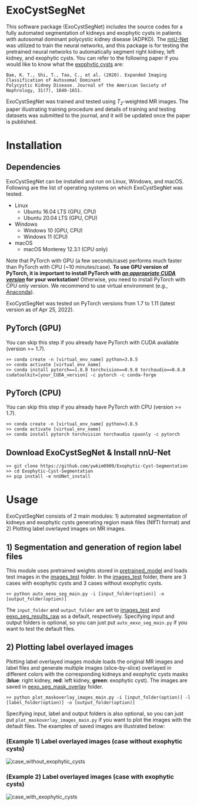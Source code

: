 ﻿# ExoCystSegNet

This software package (ExoCystSegNet) includes the source codes for a fully automated segmentation of kidneys and exophytic cysts in patients with autosomal dominant polycystic kidney disease (ADPKD). The [nnU-Net](https://www.nature.com/articles/s41592-020-01008-z#citeas) was utilized to train the neural networks, and this package is for testing the pretrained neural networks to automatically segment right kidney, left kidney, and exophytic cysts. You can refer to the following paper if you would like to know what the [exophytic cysts](https://jasn.asnjournals.org/content/31/7/1640) are:

    Bae, K. T., Shi, T., Tao, C., et al. (2020). Expanded Imaging Classification of Autosomal Dominant 
    Polycystic Kidney Disease. Journal of the American Society of Nephrology, 31(7), 1640-1651.

ExoCystSegNet was trained and tested using *T<sub>2*-weighted MR images. The paper illustrating training procedure and details of training and testing datasets was submitted to the journal, and it will be updated once the paper is published.

# Installation
## Dependencies
ExoCystSegNet can be installed and run on Linux, Windows, and macOS. Following are the list of operating systems on which ExoCystSegNet was tested. 
* Linux
	* Ubuntu 16.04 LTS (GPU, CPU)
	* Ubuntu 20.04 LTS (GPU, CPU)
* Windows
	* Windows 10 (GPU, CPU)
	* Windows 11 (CPU)
* macOS
	* macOS Monterey 12.3.1 (CPU only)

Note that PyTorch with GPU (a few seconds/case) performs much faster than PyTorch with CPU (~10 minutes/case). **To use GPU version of PyTorch, it is important to install PyTorch with <U>*an appropriate CUDA version*</U> for your workstation!** Otherwise, you need to install PyTorch with CPU only version. We recommend to use virtual environment (e.g., [Anaconda](https://anaconda.org)).

ExoCystSegNet was tested on PyTorch versions from 1.7 to 1.11 (latest version as of Apr 25, 2022).
## PyTorch (GPU)
You can skip this step if you already have PyTorch with CUDA available (version >= 1.7).

    >> conda create -n [virtual_env_name] python=3.8.5
    >> conda activate [virtual_env_name]
    >> conda install pytorch==1.8.0 torchvision==0.9.0 torchaudio==0.8.0 cudatoolkit=[your_CUDA_version] -c pytorch -c conda-forge
## PyTorch (CPU)
You can skip this step if you already have PyTorch with CPU (version >= 1.7).


    >> conda create -n [virtual_env_name] python=3.8.5
    >> conda activate [virtual_env_name]
    >> conda install pytorch torchvision torchaudio cpuonly -c pytorch
## Download ExoCystSegNet & Install nnU-Net
    >> git clone https://github.com/ywkim0909/Exophytic-Cyst-Segmentation
    >> cd Exophytic-Cyst-Segmentation
    >> pip install -e nnUNet_install

# Usage
ExoCystSegNet consists of 2 main modules: 1) automated segmentation of kidneys and exophytic cysts generating region mask files (NIfTI format) and 2) Plotting label overlayed images on MR images.

## 1) Segmentation and generation of region label files
This module uses pretrained weights stored in [pretrained_model](https://github.com/ywkim0909/Exophytic-Cyst-Segmentation/tree/master/pretrained_model) and loads test images in the [images_test](https://github.com/ywkim0909/Exophytic-Cyst-Segmentation/tree/master/images_test) folder. In the [images_test](https://github.com/ywkim0909/Exophytic-Cyst-Segmentation/tree/master/images_test) folder, there are 3 cases with exophytic cysts and 3 cases without exophytic cysts.

    >> python auto_eexo_seg_main.py -i [input_folder(option)] -o [output_folder(option)]

The `input_folder` and `output_folder` are set to [images_test](https://github.com/ywkim0909/Exophytic-Cyst-Segmentation/tree/master/images_test) and [eexo_seg_results_raw](https://github.com/ywkim0909/Exophytic-Cyst-Segmentation/tree/master/eexo_seg_results_raw) as a default, respectively. Specifying input and output folders is optional, so you can just put `auto_eexo_seg_main.py` if you want to test the default files.

## 2) Plotting label overlayed images
Plotting label overlayed images module loads the original MR images and label files and generate multiple images (slice-by-slice) overlayed in different colors with the corresponding kidneys and exophytic cysts masks (**blue**: right kidney, **red**: left kidney, **green**: exophytic cyst). The images are saved in [eexo_seg_mask_overlay](https://github.com/ywkim0909/Exophytic-Cyst-Segmentation/tree/master/eexo_seg_mask_overlay) folder.

    >> python plot_maskoverlay_images_main.py -i [input_folder(option)] -l [label_folder(option)] -o [output_folder(option)]

Specifying input, label and output folders is also optional, so you can just put `plot_maskoverlay_images_main.py` if you want to plot the images with the default files. The examples of saved images are illustrated below:

### (Example 1) Label overlayed images (case without exophytic cysts)
![case_without_exophytic_cysts](./eexo_seg_mask_overlay/ADPKDEEXO_002_111188.png)
### (Example 2) Label overlayed images (case with exophytic cysts)
![case_with_exophytic_cysts](./eexo_seg_mask_overlay/ADPKDEEXO_005_111163.png)
